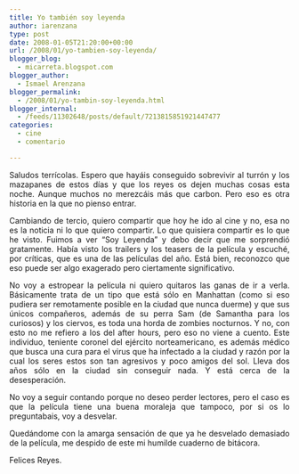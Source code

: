 ```yaml
---
title: Yo también soy leyenda
author: iarenzana
type: post
date: 2008-01-05T21:20:00+00:00
url: /2008/01/yo-tambien-soy-leyenda/
blogger_blog:
  - micarreta.blogspot.com
blogger_author:
  - Ismael Arenzana
blogger_permalink:
  - /2008/01/yo-tambin-soy-leyenda.html
blogger_internal:
  - /feeds/11302648/posts/default/7213815851921447477
categories:
  - cine
  - comentario

---
```

<p style="text-align: justify;">
  Saludos terrícolas. Espero que hayáis conseguido sobrevivir al turrón y los mazapanes de estos días y que los reyes os dejen muchas cosas esta noche. Aunque muchos no merezcáis más que carbon. Pero eso es otra historia en la que no pienso entrar.
</p>

<p style="text-align: justify;">
  Cambiando de tercio, quiero compartir que hoy he ido al cine y no, esa no es la noticia ni lo que quiero compartir. Lo que quisiera compartir es lo que he visto. Fuimos a ver &#8220;Soy Leyenda&#8221; y debo decir que me sorprendió gratamente. Había visto los trailers y los teasers de la película y escuché, por críticas, que es una de las películas del año. Está bien, reconozco que eso puede ser algo exagerado pero ciertamente significativo.
</p>

<p style="text-align: justify;">
  No voy a estropear la película ni quiero quitaros las ganas de ir a verla. Básicamente trata de un tipo que está sólo en Manhattan (como si eso pudiera ser remotamente posible en la ciudad que nunca duerme) y que sus únicos compañeros, además de su perra Sam (de Samantha para los curiosos) y los ciervos, es toda una horda de zombies nocturnos. Y no, con esto no me refiero a los del after hours, pero eso no viene a cuento. Este individuo, teniente coronel del ejército norteamericano, es además médico que busca una cura para el virus que ha infectado a la ciudad y razón por la cual los seres estos son tan agresivos y poco amigos del sol. Lleva dos años sólo en la ciudad sin conseguir nada. Y está cerca de la desesperación.
</p>

<p style="text-align: justify;">
  No voy a seguir contando porque no deseo perder lectores, pero el caso es que la película tiene una buena moraleja que tampoco, por si os lo preguntabais, voy a desvelar.
</p>

<p style="text-align: justify;">
  Quedándome con la amarga sensación de que ya he desvelado demasiado de la película, me despido de este mi humilde cuaderno de bitácora.
</p>

<p style="text-align: justify;">
  Felices Reyes.
</p>